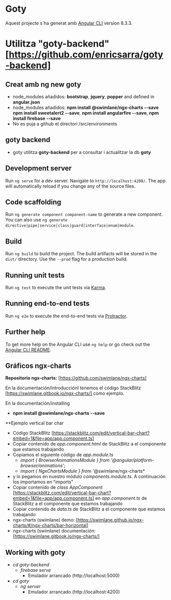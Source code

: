 # Goty

Aquest projecte s´ha generat amb [Angular CLI](https://github.com/angular/angular-cli) version 8.3.3.

# Utilitza "goty-backend" [https://github.com/enricsarra/goty-backend]

## Creat amb **ng new goty**
- node_modules añadidos:  **bootstrap**, **jquery**, **popper** and defined in **angular.json**
- node_modules añadidos: **npm install @swimlane/ngx-charts --save** **npm install sweetalert2  --save**, **npm install angularfire --save**, **npm install  firebase --save**
- No es puja a github el directori /src/environments

## goty backend
- goty utilitza **goty-backend** per a consultar i actualitzar la db **goty**

## Development server

Run `ng serve` for a dev server. Navigate to `http://localhost:4200/`. The app will automatically reload if you change any of the source files.

## Code scaffolding

Run `ng generate component component-name` to generate a new component. You can also use `ng generate directive|pipe|service|class|guard|interface|enum|module`.

## Build

Run `ng build` to build the project. The build artifacts will be stored in the `dist/` directory. Use the `--prod` flag for a production build.

## Running unit tests

Run `ng test` to execute the unit tests via [Karma](https://karma-runner.github.io).

## Running end-to-end tests

Run `ng e2e` to execute the end-to-end tests via [Protractor](http://www.protractortest.org/).

## Further help

To get more help on the Angular CLI use `ng help` or go check out the [Angular CLI README](https://github.com/angular/angular-cli/blob/master/README.md).

## Gráficos ngx-charts

**Repositorio ngx-charts:** [<https://github.com/swimlane/ngx-charts]>

En la documentación/introducciónI tenemos el código StackBlitz [<https://swimlane.gitbook.io/ngx-charts/]> como ejemplo.

En la documentación/installing

- **npm install @swimlane/ngx-charts --save**

**Ejemplo vertical bar char
- Código StackBlitz [<https://stackblitz.com/edit/vertical-bar-chart?embed=1&file=app/app.component.ts]>
- Copiar contenido de *app.component.html* de StackBlitz a el componente que estamos trabajando
- Copiamos el siguiente código de *app.module.ts* 
    - *import { BrowserAnimationsModule } from '@angular/platform-browser/animations'*;
    - *import { NgxChartsModule } fro*m '@swimlane/ngx-charts*
- y lo pegamos en nuestro módulo *components.module.ts*. A continuación los importamos en "imports" 
- Copiar contenido de *class AppComponent* [<https://stackblitz.com/edit/vertical-bar-chart?embed=1&file=app/app.component.ts]> en *app.component.ts* de StackBlitz a el componente que estamos trabajando
- Copiar contenido de *data.ts* de StackBlitz a el componente que estamos trabajando
- ngx-charts (swimlane) demo: [<https://swimlane.github.io/ngx-charts/#/ngx-charts/bar-horizontal>]
- ngx-charts (swimlane) documentación: [<https://swimlane.gitbook.io/ngx-charts/]>

## Working with **goty**
- *cd goty-backend*
    - *firebase serve*     
        - Emulador arrancado (http://localhost:5000)
- *cd goty*
    - *ng server*   
        -  Emulador arrancado (http://localhost:4200)
